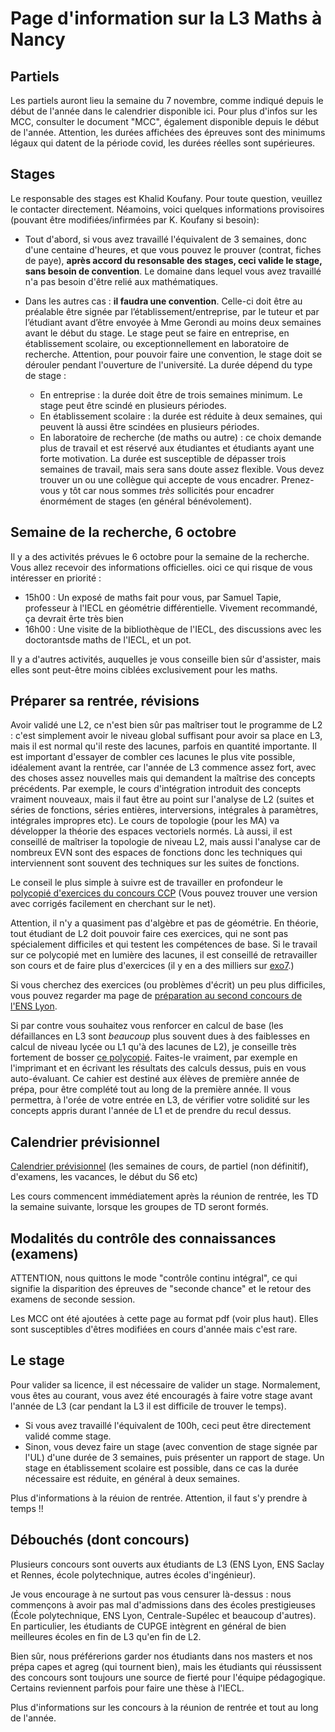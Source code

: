 Page d'information sur la L3 Maths à Nancy
==========================================



Partiels
--------

Les partiels auront lieu la semaine du 7 novembre, comme indiqué depuis le début de l'année dans le calendrier disponible ici. Pour plus d'infos sur les MCC, consulter le document "MCC", également disponible depuis le début de l'année. Attention, les durées affichées des épreuves sont des minimums légaux qui datent de la période covid, les durées réelles sont supérieures.


Stages
------

Le responsable des stages est Khalid Koufany. Pour toute question, veuillez le contacter directement. Néamoins, voici quelques informations provisoires (pouvant être modifiées/infirmées par K. Koufany si besoin):

- Tout d'abord, si vous avez travaillé l'équivalent de 3 semaines, donc d'une centaine d'heures, et que vous pouvez le prouver (contrat, fiches de paye), **après accord du resonsable des stages, ceci valide le stage, sans besoin de convention**. Le domaine dans lequel vous avez travaillé n'a pas besoin d'être relié aux mathématiques.

- Dans les autres cas : **il faudra une convention**. Celle-ci doit être au préalable être signée par l’établissement/entreprise, par le tuteur et par l’étudiant avant d’être envoyée à Mme Gerondi au moins deux semaines avant le début du stage. Le stage peut se faire en entreprise, en établissement scolaire, ou exceptionnellement en laboratoire de recherche. Attention, pour pouvoir faire une convention, le stage doit se dérouler pendant l'ouverture de l'université. La durée dépend du type de stage :
   - En entreprise : la durée doit être de trois semaines minimum. Le stage peut être scindé en plusieurs périodes.
   - En établissement scolaire : la durée est réduite à deux semaines, qui peuvent là aussi être scindées en plusieurs périodes.
   - En laboratoire de recherche (de maths ou autre) : ce choix demande plus de travail et est réservé aux étudiantes et étudiants ayant une forte motivation. La durée est susceptible de dépasser  trois semaines de travail, mais sera sans doute assez flexible. Vous devez trouver un ou une collègue qui accepte de vous encadrer. Prenez-vous y tôt car nous sommes *très* sollicités pour encadrer énormément de stages (en général bénévolement).


Semaine de la recherche, 6 octobre
---------------------------------

Il y a des activités prévues le 6 octobre pour la semaine de la recherche. Vous allez recevoir des informations officielles. oici ce qui risque de vous intéresser en priorité :

- 15h00 : Un exposé de maths fait pour vous, par Samuel Tapie, professeur à l'IECL en géométrie différentielle. Vivement recommandé, ça devrait êrte très bien
- 16h00 : Une visite de la bibliothèque de l'IECL, des discussions avec les doctorantsde maths de l'IECL, et un pot.

Il y a d'autres activités, auquelles je vous conseille bien sûr d'assister, mais elles sont peut-être moins ciblées exclusivement pour les maths.


Préparer sa rentrée, révisions
------------------------------

Avoir validé une L2, ce n'est bien sûr pas maîtriser tout le programme de L2 : c'est simplement avoir le niveau global suffisant pour avoir sa place en L3, mais il est normal qu'il reste des lacunes, parfois en quantité importante.
Il est important d'essayer de combler ces lacunes le plus vite possible, idéalement avant la rentrée, car l'année de L3 commence assez fort, avec des choses assez nouvelles mais qui demandent la maîtrise des concepts précédents. Par exemple, le cours d'intégration introduit des concepts vraiment nouveaux, mais il faut être au point sur l'analyse de L2 (suites et séries de fonctions, séries entières, interversions, intégrales à paramètres, intégrales impropres etc). Le cours de topologie (pour les MA) va développer la théorie des espaces vectoriels normés. Là aussi, il est conseillé de maîtriser la topologie de niveau L2, mais aussi l'analyse car de nombreux EVN sont des espaces de fonctions donc les techniques qui interviennent sont souvent des techniques sur les suites de fonctions.

Le conseil le plus simple à suivre est de travailler en profondeur le [polycopié d'exercices du concours CCP](https://www.concours-commun-inp.fr/_attachment/nouvel-accordeon-2/banque%20finale%20sans%20corr%2022-V2.pdf?download=true) (Vous pouvez trouver une version avec corrigés facilement en cherchant sur le net).

Attention, il n'y a quasiment pas d'algèbre et pas de géométrie. En théorie, tout étudiant de L2 doit pouvoir faire ces exercices, qui ne sont pas spécialement difficiles et qui testent les compétences de base. Si le travail sur ce polycopié met en lumière des lacunes, il est conseillé de retravailler son cours et de faire plus d'exercices (il y en a des milliers sur [exo7](http://exo7.emath.fr/search.php).)

Si vous cherchez des exercices (ou problèmes d'écrit) un peu plus difficiles, vous pouvez regarder ma page de [préparation au second concours de l'ENS Lyon](http://dmegy.perso.math.cnrs.fr/2ndconcours/).

Si par contre vous souhaitez vous renforcer en calcul de base (les défaillances en L3 sont *beaucoup* plus souvent dues à des faiblesses en calcul de niveau lycée ou L1 qu'à des lacunes de L2), je conseille très fortement de bosser [ce polycopié](https://colasbd.github.io/cdc/cahier_de_calcul_v11.pdf).
Faites-le vraiment, par exemple en l'imprimant et en écrivant les résultats des calculs dessus, puis en vous auto-évaluant. Ce cahier est destiné aux élèves de première année de prépa, pour être complété tout au long de la première année. Il vous permettra, à l'orée de votre entrée en L3, de vérifier votre solidité sur les concepts appris durant l'année de L1 et de prendre du recul dessus.


Calendrier prévisionnel
-----------------------

[Calendrier prévisionnel](cal-2022-2023v0.png) (les semaines de cours, de partiel (non définitif), d'examens, les vacances, le début du S6 etc)

Les cours commencent immédiatement après la réunion de rentrée, les TD la semaine suivante, lorsque les groupes de TD seront formés.


Modalités du contrôle des connaissances (examens)
---------------------------------------

ATTENTION, nous quittons le mode "contrôle continu intégral", ce qui signifie la disparition des épreuves de "seconde chance" et le retour des examens de seconde session. 

Les MCC ont été ajoutées à cette page au format pdf (voir plus haut). Elles sont susceptibles d'êtres modifiées en cours d'année mais c'est rare.


Le stage
--------

Pour valider sa licence, il est nécessaire de valider un stage. Normalement, vous êtes au courant, vous avez été encouragés à faire votre stage avant l'année de L3 (car pendant la L3 il est difficile de trouver le temps).
- Si vous avez travaillé l'équivalent de 100h, ceci peut être directement validé comme stage.
- Sinon, vous devez faire un stage (avec convention de stage signée par l'UL) d'une durée de 3 semaines, puis présenter un rapport de stage. Un stage en établissement scolaire est possible, dans ce cas la durée nécessaire est réduite, en général à deux semaines.

Plus d'informations à la réuion de rentrée. Attention, il faut s'y prendre à temps !!


Débouchés (dont concours)
--------------------------

Plusieurs concours sont ouverts aux étudiants de L3 (ENS Lyon, ENS Saclay et Rennes, école polytechnique, autres écoles d'ingénieur).

Je vous encourage à ne surtout pas vous censurer là-dessus :  nous commençons à avoir pas mal d'admissions dans des écoles prestigieuses (École polytechnique, ENS Lyon, Centrale-Supélec et beaucoup d'autres). En particulier, les étudiants de CUPGE intègrent en général de bien meilleures écoles en fin de L3 qu'en fin de L2.

Bien sûr, nous préférerions garder nos étudiants dans nos masters et nos prépa capes et agreg (qui tournent bien), mais les étudiants qui réussissent des concours sont toujours une source de fierté pour l'équipe pédagogique. Certains reviennent parfois pour faire une thèse à l'IECL.


Plus d'informations sur les concours à la réunion de rentrée et tout au long de l'année.





